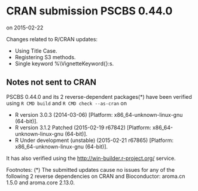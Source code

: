 # CRAN submission PSCBS 0.44.0
on 2015-02-22

Changes related to R/CRAN updates:

* Using Title Case.
* Registering S3 methods.
* Single keyword %\VignetteKeyword{}:s.


## Notes not sent to CRAN
PSCBS 0.44.0 and its 2 reverse-dependent packages(*) have been
verified using `R CMD build` and `R CMD check --as-cran` on

* R version 3.0.3 (2014-03-06) [Platform: x86_64-unknown-linux-gnu (64-bit)].
* R version 3.1.2 Patched (2015-02-19 r67842) [Platform: x86_64-unknown-linux-gnu (64-bit)].
* R Under development (unstable) (2015-02-21 r67865) [Platform: x86_64-unknown-linux-gnu (64-bit)].

It has also verified using the <http://win-builder.r-project.org/> service.

Footnotes:
(*) The submitted updates cause no issues for any of the following 2 reverse dependencies on CRAN and Bioconductor: aroma.cn 1.5.0 and aroma.core 2.13.0.
